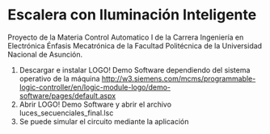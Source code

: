 Escalera con Iluminación Inteligente
====================================

Proyecto de la Materia Control Automatico I de la Carrera Ingeniería en Electrónica Énfasis Mecatrónica de la Facultad Politécnica de la Universidad Nacional de Asunción.

1. Descargar e instalar LOGO! Demo Software dependiendo del sistema operativo de la máquina
  http://w3.siemens.com/mcms/programmable-logic-controller/en/logic-module-logo/demo-software/pages/default.aspx
2. Abrir LOGO! Demo Software y abrir el archivo luces_secuenciales_final.lsc
3. Se puede simular el circuito mediante la aplicación
  
  
